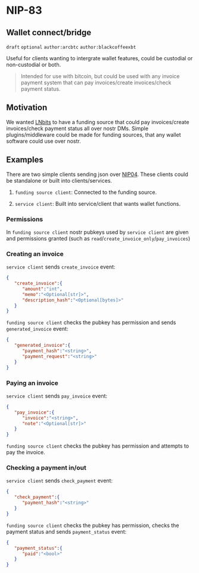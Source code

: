 NIP-83
======

Wallet connect/bridge
--------------

`draft` `optional` `author:arcbtc` `author:blackcoffeexbt`

Useful for clients wanting to intergrate wallet features, could be custodial or non-custodial or both.

> Intended for use with bitcoin, but could be used with any invoice payment system that can pay invoices/create invoices/check payment status.

## Motivation

We wanted [LNbits](https://github.com/lnbits/lnbits) to have a funding source that could pay invoices/create invoices/check payment status all over nostr DMs. Simple plugins/middleware could be made for funding sources, that any wallet software could use over nostr.

## Examples

There are two simple clients sending json over [NIP04](https://github.com/nostr-protocol/nips/blob/master/04.md). These clients could be standalone or built into clients/services.

1. `funding source client`: Connected to the funding source.

2. `service client`: Built into service/client that wants wallet functions.

### Permissions

In `funding source client` nostr pubkeys used by `service client` are given and permissions granted (such as `read`/`create_invoice_only`/`pay_invoices`)

### Creating an invoice

`service client` sends `create_invoice` event:

```json
{
   "create_invoice":{
      "amount":"int",
      "memo":"<Optional[str]>",
      "description_hash":"<Optional[bytes]>"
   }
}
```

`funding source client` checks the pubkey has permission and sends `generated_invoice` event:

```json
{
   "generated_invoice":{
      "payment_hash":"<string>",
      "payment_request":"<string>"
   }
}
```

### Paying an invoice

`service client` sends `pay_invoice` event:

```json
{
   "pay_invoice":{
      "invoice":"<string>",
      "note":"<Optional[str]>"
   }
}
```

`funding source client` checks the pubkey has permission and attempts to pay the invoice.

### Checking a payment in/out

`service client` sends `check_payment` event:

```json
{
   "check_payment":{
      "payment_hash":"<string>"
   }
}
```

`funding source client` checks the pubkey has permission, checks the payment status and sends `payment_status` event:

```json
{
   "payment_status":{
      "paid":"<bool>"
   }
}
```
